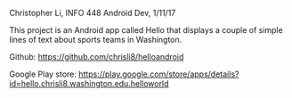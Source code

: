 Christopher Li, INFO 448 Android Dev, 1/11/17

This project is an Android app called Hello that displays a couple of simple lines of text about sports teams in Washington.

Github: https://github.com/chrisli8/helloandroid

Google Play store: https://play.google.com/store/apps/details?id=hello.chrisli8.washington.edu.helloworld


